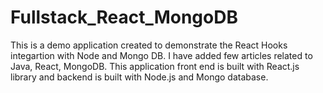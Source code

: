# Fullstack_React_MongoDB
This is a demo application created to demonstrate the React Hooks integartion with Node and Mongo DB. I have added few articles related to Java, React, MongoDB. This application front end is built with React.js library and backend is built with Node.js and Mongo database.
